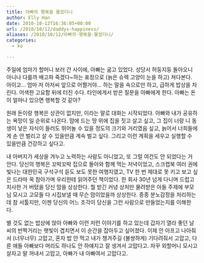 ```yaml
---
title: 아빠의 행복을 물었더니
author: Elly Han
date: 2010-10-12T16:36:05+00:00
url: /2010/10/12/daddys-happiness/
aliases: /2010/10/12/아빠의-행복을-물었더니/
categories:
  - ko

---
```

주일에 엄마가 할머니 보러 간 사이에, 아빠는 굶고 있었다. 성당서 허둥지둥 돌아오니 아니나 다를까 배고파 죽겠다~하는 표정으로 (늙은 슈렉 고양이 눈을 하고) 쳐다본다. 아이고… 엄마 저 아저씨 앞으로 어쩔거야… 하는 말을 속으로만 하고, 급하게 밥상을 차린다. 어색한 고요함 뒤에 터진 수다. 타인에게서 받은 질문을 아빠에게 한다. 아빠는 돈이 얼마나 있으면 행복할 것 같아?

원래 돈이랑 행복은 상관이 없지만, 이라는 말로 대화는 시작되었다. 아빠와 내가 공유하는 욕망이 일 순위로 나온다. 맘에 드는 땅 위에 집을 짓고 살고 싶고, 그 집이 너랑 니 동생이 낳은 자식이 들러도 뛰어놀 수 있을 정도의 크기와 거리였음 싶고, 늙어서 너희들에게 손 안 벌리고 살 수 있을만큼 계속 벌고 싶다. 그리고 이런 계획을 세우고 실행할 수 있을만큼 건강하고 싶다고.

내 아버지가 세상을 겨누고 노력하는 사람도 아니었고, 또 그럴 여건도 안 되었다는 거 안다. 당신의 행복은 꼬박꼬박 집으로 돌아와 함께 먹는 저녁이었고, 스크랩북 여러 권에 빛나는 대한민국 구석구석 듣도 보도 못한 여행지였고, TV 한 번 제대로 못 키고 보고 싶은 드라마 꾹 참아가며 우리한테 읽어주던 책이었다. 한 회사 30년 넘게 다니며 드럽고 치사한 거 버텼을 당신 맘을 상상한다. 뭘 받긴 커녕 상처만 물려받은 아들 주제에 부모님 모시고 고모들 다 시집보낼 때 무슨 맘이었을까 상상한다. 종종 분노감정을 처리하는 데 참 서툴지만, 이젠 당신의 어느 조각이 당신을 그런 사람으로 만들었는지를 이해한다.  

별 것도 없는 밥상에 앉아 아빠와 이런 저런 이야기를 하고 있는데 갑자기 열라 좋던 날씨의 반짝거리는 햇빛이 겹치면서 이 순간을 잡아두고 싶어졌다. 이제 안 아프고 나아줘서 (너무너무) 고맙고, 혼자 밥 안 먹고 내가 챙겨주길 (불쌍하게) 기다려줘서 고맙고, 다른 애들 아빠보다 머리도 하나도 안 하얘지고 잘 생겨서 고맙다고. 자꾸 외할머니 모시고 살자고 말 꺼내서 고맙고, 아빠가 내 아빠여서 고맙다고.